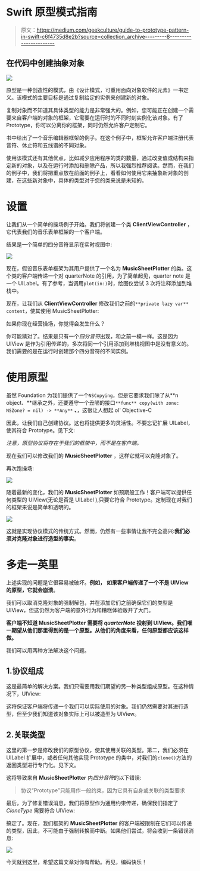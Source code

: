 # Swift 原型模式指南

> 原文：<https://medium.com/geekculture/guide-to-prototype-pattern-in-swift-c6f4735d8e2b?source=collection_archive---------8----------------------->

## 在代码中创建抽象对象

![](img/5b4a37fc542b4df4c40a9a41d6e1283d.png)

原型是一种创造性的模式，由《设计模式，可重用面向对象软件的元素》一书定义。该模式的主要目标是通过复制给定的实例来创建新的对象。

复制对象而不知道其具体类型的能力是非常强大的。例如，您可能正在创建一个需要来自客户端的对象的框架，它需要在运行时的不同时刻实例化该对象。有了 Prototype，你可以分离你的框架，同时仍然允许客户定制它。

书中给出了一个音乐编辑器框架的例子。在这个例子中，框架允许客户端注册代表音符、休止符和五线谱的不同对象。

使用该模式还有其他优点，比如减少应用程序的类的数量，通过改变值或结构来指定新的对象，以及在运行时添加和删除产品，所以我强烈推荐阅读。然而，在我们的例子中，我们将把重点放在前面的例子上，看看如何使用它来抽象新对象的创建，在这些新对象中，具体的类型对于您的类来说是未知的。

# 设置

让我们从一个简单的操场例子开始。我们将创建一个类 **ClientViewController** ，它代表我们的音乐表单框架的一个客户端。

结果是一个简单的四分音符显示在实时视图中:

![](img/a7ad0cbbe8d77913ed7ffdad609522f1.png)

现在，假设音乐表单框架为其用户提供了一个名为 **MusicSheetPlotter** 的类。这个类的客户端传递一个对 quarterNote 的引用，为了简单起见，quarter note 是一个 UILabel。有了参考，当调用`plot(in:)`时，绘图仪尝试 3 次将注释添加到堆栈中。

现在，让我们从 **ClientViewController** 修改我们之前的`**private lazy var** content`，使其使用 MusicSheetPlotter:

如果你现在经营操场，你觉得会发生什么？

你可能猜对了。结果是只有一个*四分音符*出现，和之前一模一样。这是因为 UIView 是作为引用传递的，多次将同一个引用添加到堆栈视图中是没有意义的。我们需要的是在运行时创建那个四分音符的不同实例。

# 使用原型

虽然 Foundation 为我们提供了一个`NSCopying`，但是它要求我们除了从**n object、**继承之外，还要遵守一个丑陋的接口`**func** copy(with zone: NSZone? = nil) -> **Any**` **、**，这很让人想起 ol' Objective-C

因此，让我们自己创建协议。这也将提供更多的灵活性。不要忘记扩展 UILabel，使其符合 Prototype。见下文:

*注意，原型协议将存在于我们的框架中，而不是在客户端。*

现在我们可以修改我们的 **MusicSheetPlotter** ，这样它就可以克隆对象了。

再次跑操场:

![](img/923f5133cf8558f233214e6aeca7d6f3.png)

随着最新的变化，我们的 **MusicSheetPlotter** 如预期般工作！客户端可以提供任何类型的 UIView(无论是否是 UILabel ),只要它符合 Prototype。定制现在对我们的框架来说是简单和透明的。

![](img/6785fe84869c7901539527bd7344d491.png)

这就是实现协议模式的传统方式。然而，仍然有一些事情让我不完全高兴:**我们必须对克隆对象进行造型的事实**。

# 多走一英里

上述实现的问题是它很容易被破坏。**例如，** **如果客户端传递了一个不是 UIView 的原型，它就会崩溃**。

我们可以取消克隆对象的强制解包，并在添加它们之前确保它们的类型是 UIView，但这仍然为客户端的意外行为和糟糕体验敞开了大门。

**客户端不知道 MusicSheetPlotter 需要将 *quarterNote* 投射到 UIView。我们唯一期望从他们那里得到的是一个原型。从他们的角度来看，任何原型都应该这样做。**

我们可以用两种方法解决这个问题。

## 1.协议组成

这是最简单的解决方案。我们只需要用我们期望的另一种类型组成原型。在这种情况下，UIView:

这将保证客户端将传递一个我们可以实际使用的对象。我们仍然需要对其进行造型，但至少我们知道该对象实际上可以被造型为 UIView。

## 2.关联类型

这里的第一步是修改我们的原型协议，使其使用关联的类型。第二，我们必须在 UILabel 扩展中，或者任何其他实现 Prototype 的类中，对我们的`clone()`方法的返回类型进行专门化。见下文。

这将导致来自 **MusicSheetPlotter** 内*四分音符*的以下错误:

> 协议“Prototype”只能用作一般约束，因为它具有自身或关联的类型要求

最后，为了修复错误消息，我们将原型作为通用约束传递，确保我们指定了 *CloneType* 需要符合 UIView:

搞定了。现在，我们框架的 **MusicSheetPlotter** 的客户端被限制在它们可以传递的类型，因此，不可能由于强制转换而中断。如果他们尝试，将会收到一条错误消息:

![](img/a552ed19e5e342503f81782dacd31764.png)

今天就到这里，希望这篇文章对你有帮助。再见，编码快乐！